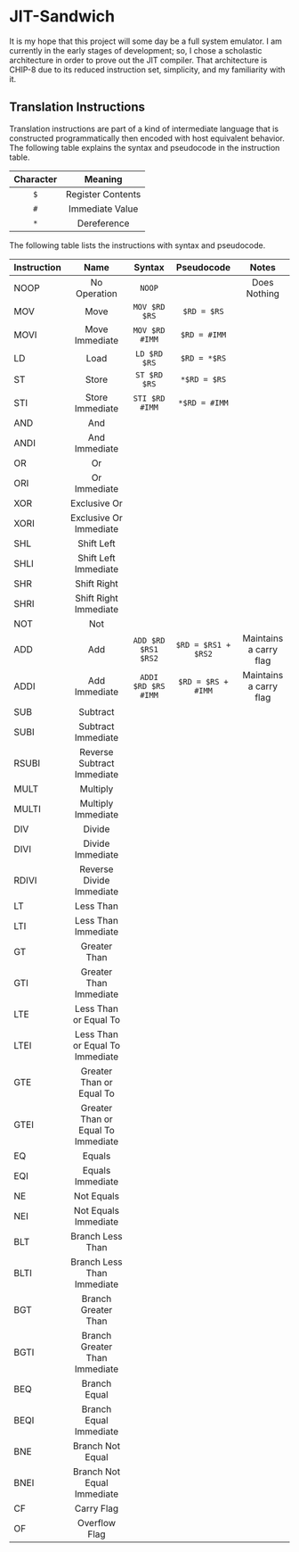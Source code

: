 # JIT-Sandwich  
It is my hope that this project will some day be a full system emulator. I am currently in the early stages of development; so, I chose a scholastic architecture in order to prove out the JIT compiler. That architecture is CHIP-8 due to its reduced instruction set, simplicity, and my familiarity with it.  
  
## Translation Instructions
Translation instructions are part of a kind of intermediate language that is constructed programmatically then encoded with host equivalent behavior. The following table explains the syntax and pseudocode in the instruction table. 
  
| Character | Meaning            |
|:---------:|:------------------:|
|`$`        | Register Contents  |
|`#`        | Immediate Value    |
|`*`        | Dereference        |

The following table lists the instructions with syntax and pseudocode.
  
| Instruction | Name                               | Syntax              | Pseudocode          | Notes                  |
|-------------|:----------------------------------:|:-------------------:|:-------------------:|:----------------------:|
|NOOP         | No Operation                       | `NOOP`              | ` `                 | Does Nothing           |
|MOV          | Move                               | `MOV $RD $RS`       | `$RD = $RS`         |                        |
|MOVI         | Move Immediate                     | `MOV $RD #IMM`      | `$RD = #IMM`        |                        |
|LD           | Load                               | `LD $RD $RS`        | `$RD = *$RS`        |                        |
|ST           | Store                              | `ST $RD $RS`        | `*$RD = $RS`        |                        |
|STI          | Store Immediate                    | `STI $RD #IMM`      | `*$RD = #IMM`       |                        |
|AND          | And                                | | | | 
|ANDI         | And Immediate                      | | | |
|OR           | Or                                 | | | |
|ORI          | Or Immediate                       | | | |
|XOR          | Exclusive Or                       | | | |
|XORI         | Exclusive Or Immediate             | | | |
|SHL          | Shift Left                         | | | |
|SHLI         | Shift Left Immediate               | | | |
|SHR          | Shift Right                        | | | |
|SHRI         | Shift Right Immediate              | | | |
|NOT          | Not                                | | | |
|ADD          | Add                                | `ADD $RD $RS1 $RS2` | `$RD = $RS1 + $RS2` | Maintains a carry flag |
|ADDI         | Add Immediate                      | `ADDI $RD $RS #IMM` | `$RD = $RS + #IMM`  | Maintains a carry flag |
|SUB          | Subtract                           | | | |  
|SUBI         | Subtract Immediate                 | | | |
|RSUBI        | Reverse Subtract Immediate         | | | |
|MULT         | Multiply                           | | | |
|MULTI        | Multiply Immediate                 | | | |
|DIV          | Divide                             | | | |
|DIVI         | Divide Immediate                   | | | |
|RDIVI        | Reverse Divide Immediate           | | | |
|LT           | Less Than                          | | | |
|LTI          | Less Than Immediate                | | | |
|GT           | Greater Than                       | | | |
|GTI          | Greater Than Immediate             | | | |
|LTE          | Less Than or Equal To              | | | |
|LTEI         | Less Than or Equal To Immediate    | | | |
|GTE          | Greater Than or Equal To           | | | |
|GTEI         | Greater Than or Equal To Immediate | | | |
|EQ           | Equals                             | | | |
|EQI          | Equals Immediate                   | | | |
|NE           | Not Equals                         | | | |
|NEI          | Not Equals Immediate               | | | |
|BLT          | Branch Less Than                   | | | |
|BLTI         | Branch Less Than Immediate         | | | |
|BGT          | Branch Greater Than                | | | |
|BGTI         | Branch Greater Than Immediate      | | | |
|BEQ          | Branch Equal                       | | | |
|BEQI         | Branch Equal Immediate             | | | |
|BNE          | Branch Not Equal                   | | | |
|BNEI         | Branch Not Equal Immediate         | | | |
|CF           | Carry Flag                         | | | |
|OF           | Overflow Flag                      | | | |
 

